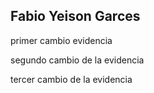 ## Fabio Yeison Garces

primer cambio evidencia 

segundo cambio de la evidencia

tercer cambio de la evidencia